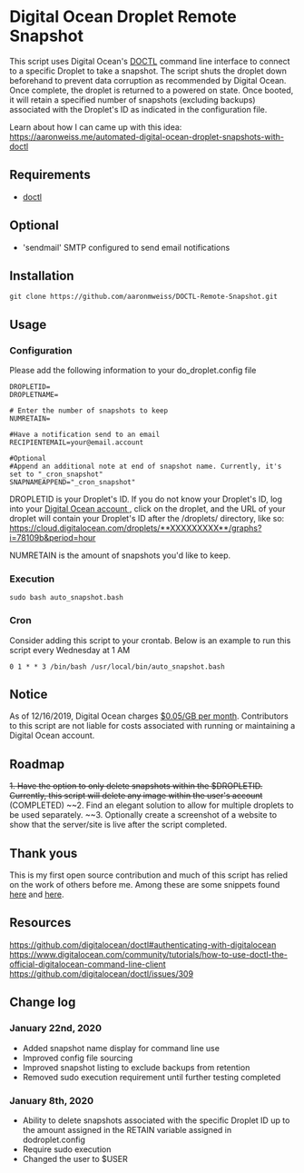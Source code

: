 

# Digital Ocean Droplet Remote Snapshot

This script uses Digital Ocean's [DOCTL](https://github.com/digitalocean/doctl) command line interface to connect to a specific Droplet to take a snapshot. The script shuts the droplet down beforehand to prevent data corruption as recommended by Digital Ocean. Once complete, the droplet is returned to a powered on state. Once booted, it will retain a specified number of snapshots (excluding backups) associated with the Droplet's ID as indicated in the configuration file.

Learn about how I can came up with this idea: https://aaronweiss.me/automated-digital-ocean-droplet-snapshots-with-doctl

## Requirements
- [doctl](https://github.com/digitalocean/doctl#installing-doctl)

## Optional
- 'sendmail' SMTP configured to send email notifications

## Installation
```git clone https://github.com/aaronmweiss/DOCTL-Remote-Snapshot.git```

## Usage

### Configuration
Please add the following information to your do_droplet.config file
```
DROPLETID=
DROPLETNAME=

# Enter the number of snapshots to keep
NUMRETAIN=

#Have a notification send to an email
RECIPIENTEMAIL=your@email.account

#Optional
#Append an additional note at end of snapshot name. Currently, it's set to "_cron_snapshot"
SNAPNAMEAPPEND="_cron_snapshot"
```

DROPLETID is your Droplet's ID. If you do not know your Droplet's ID, log into your [Digital Ocean account ](https://cloud.digitalocean.com/droplets), click on the droplet, and the URL of your droplet will contain your Droplet's ID after the /droplets/ directory, like so: https://cloud.digitalocean.com/droplets/**XXXXXXXXX**/graphs?i=78109b&period=hour

NUMRETAIN is the amount of snapshots you'd like to keep. 

### Execution
`sudo bash auto_snapshot.bash`

### Cron
Consider adding this script to your crontab. Below is an example to run this script every Wednesday at 1 AM
```
0 1 * * 3 /bin/bash /usr/local/bin/auto_snapshot.bash
```
## Notice
As of 12/16/2019, Digital Ocean charges [$0.05/GB per month](https://www.digitalocean.com/docs/images/snapshots/). Contributors to this script are not liable for costs associated with running or maintaining a Digital Ocean account.  

## Roadmap
~~1. Have the option to only delete snapshots within the $DROPLETID. Currently, this script will delete any image within the user's account~~ (COMPLETED)
~~2. Find an elegant solution to allow for multiple droplets to be used separately.
~~3. Optionally create a screenshot of a website to show that the server/site is live after the script completed.

## Thank yous
This is my first open source contribution and much of this script has relied on the work of others before me. Among these are some snippets found [here](https://github.com/digitalocean/doctl/issues/309) and [here](https://askubuntu.com/questions/743493/best-way-to-read-a-config-file-in-bash). 

## Resources
https://github.com/digitalocean/doctl#authenticating-with-digitalocean
https://www.digitalocean.com/community/tutorials/how-to-use-doctl-the-official-digitalocean-command-line-client
https://github.com/digitalocean/doctl/issues/309

## Change log

### January 22nd, 2020
- Added snapshot name display for command line use
- Improved config file sourcing
- Improved snapshot listing to exclude backups from retention
- Removed sudo execution requirement until further testing completed

### January 8th, 2020
- Ability to delete snapshots associated with the specific Droplet ID up to the amount assigned in the RETAIN variable assigned in dodroplet.config
- Require sudo execution
- Changed the user to $USER